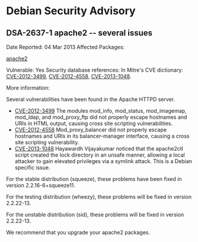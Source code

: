 
Debian Security Advisory
========================


DSA-2637-1 apache2 -- several issues
------------------------------------



Date Reported:
04 Mar 2013
Affected Packages:

[apache2](https://packages.debian.org/src:apache2)

Vulnerable:
Yes
Security database references:
In Mitre's CVE dictionary: [CVE-2012-3499](https://security-tracker.debian.org/tracker/CVE-2012-3499), [CVE-2012-4558](https://security-tracker.debian.org/tracker/CVE-2012-4558), [CVE-2013-1048](https://security-tracker.debian.org/tracker/CVE-2013-1048).  

More information:

Several vulnerabilities have been found in the Apache HTTPD server.


* [CVE-2012-3499](https://security-tracker.debian.org/tracker/CVE-2012-3499)
The modules mod\_info, mod\_status, mod\_imagemap, mod\_ldap, and
 mod\_proxy\_ftp did not properly escape hostnames and URIs in
 HTML output, causing cross site scripting vulnerabilities.
* [CVE-2012-4558](https://security-tracker.debian.org/tracker/CVE-2012-4558)
Mod\_proxy\_balancer did not properly escape hostnames and URIs
 in its balancer-manager interface, causing a cross site scripting
 vulnerability.
* [CVE-2013-1048](https://security-tracker.debian.org/tracker/CVE-2013-1048)
Hayawardh Vijayakumar noticed that the apache2ctl script created
 the lock directory in an unsafe manner, allowing a local attacker
 to gain elevated privileges via a symlink attack. This is a Debian
 specific issue.


For the stable distribution (squeeze), these problems have been fixed in
version 2.2.16-6+squeeze11.


For the testing distribution (wheezy), these problems will be fixed in
version 2.2.22-13.


For the unstable distribution (sid), these problems will be fixed in
version 2.2.22-13.


We recommend that you upgrade your apache2 packages.





